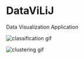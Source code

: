 # DataViLiJ
Data Visualization Application

![classification gif](https://github.com/Neil1114/CSE219-Software-Design/blob/master/DataViLiJ/classification_gif.gif "Classification Gif")

![clustering gif](https://github.com/Neil1114/CSE219-Software-Design/blob/master/DataViLiJ/clustering_gif.gif "Clustering Gif")
